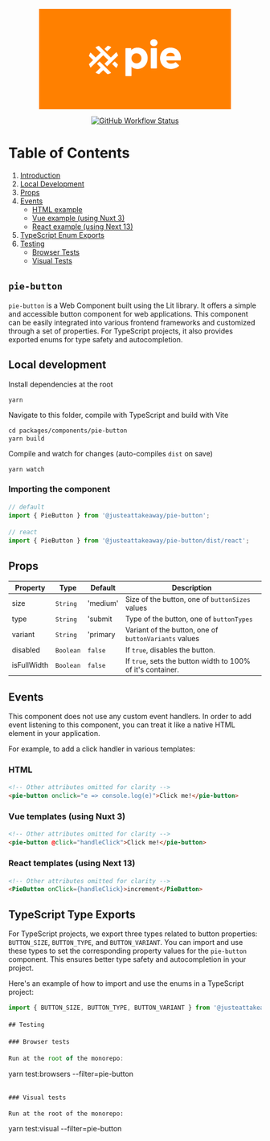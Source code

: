 <p align="center">
  <img align="center" src="../../../readme_image.png" height="200" alt="">
</p>

<p align="center">
  <a href="https://www.npmjs.com/@justeattakeaway/pie-button">
    <img alt="GitHub Workflow Status" src="https://img.shields.io/npm/v/@justeattakeaway/pie-button.svg">
  </a>
</p>

# Table of Contents

1. [Introduction](#pie-button)
2. [Local Development](#local-development)
3. [Props](#props)
4. [Events](#events)
   - [HTML example](#html)
   - [Vue example (using Nuxt 3)](#vue-templates-using-nuxt-3)
   - [React example (using Next 13)](#react-templates-using-next-13)
5. [TypeScript Enum Exports](#typescript-enum-exports)
6. [Testing](#testing)
   - [Browser Tests](#browser-tests)
   - [Visual Tests](#visual-tests)


## `pie-button`

`pie-button` is a Web Component built using the Lit library. It offers a simple and accessible button component for web applications. This component can be easily integrated into various frontend frameworks and customized through a set of properties. For TypeScript projects, it also provides exported enums for type safety and autocompletion.

## Local development

Install dependencies at the root
```
yarn
```

Navigate to this folder, compile with TypeScript and build with Vite
```
cd packages/components/pie-button
yarn build
```

Compile and watch for changes (auto-compiles `dist` on save)
```
yarn watch
```

### Importing the component

```js
// default
import { PieButton } from '@justeattakeaway/pie-button';

// react
import { PieButton } from '@justeattakeaway/pie-button/dist/react';
```

## Props

| Property    | Type      | Default         | Description                                                          |
|-------------|-----------|-----------------|----------------------------------------------------------------------|
| size        | `String`  | 'medium'    | Size of the button, one of `buttonSizes`  values |
| type        | `String`  | 'submit    | Type of the button, one of `buttonTypes` |
| variant     | `String`  | 'primary | Variant of the button, one of `buttonVariants`  values |
| disabled    | `Boolean` | `false`         | If `true`, disables the button.                                      |
| isFullWidth | `Boolean` | `false`         | If `true`, sets the button width to 100% of it's container.                            |


## Events

This component does not use any custom event handlers. In order to add event listening to this component, you can treat it like a native HTML element in your application.

For example, to add a click handler in various templates:

### HTML
```html
<!-- Other attributes omitted for clarity -->
<pie-button onclick="e => console.log(e)">Click me!</pie-button>
```

### Vue templates (using Nuxt 3)
```html
<!-- Other attributes omitted for clarity -->
<pie-button @click="handleClick">Click me!</pie-button>
```

### React templates (using Next 13)
```html
<!-- Other attributes omitted for clarity -->
<PieButton onClick={handleClick}>increment</PieButton>

```

## TypeScript Type Exports

For TypeScript projects, we export three types related to button properties: `BUTTON_SIZE`, `BUTTON_TYPE`, and `BUTTON_VARIANT`. You can import and use these types to set the corresponding property values for the `pie-button` component. This ensures better type safety and autocompletion in your project.

Here's an example of how to import and use the enums in a TypeScript project:

```typescript
import { BUTTON_SIZE, BUTTON_TYPE, BUTTON_VARIANT } from '@justeattakeaway/pie-button';

## Testing

### Browser tests

Run at the root of the monorepo:
```
yarn test:browsers --filter=pie-button
```

### Visual tests

Run at the root of the monorepo:
```
yarn test:visual --filter=pie-button
```
